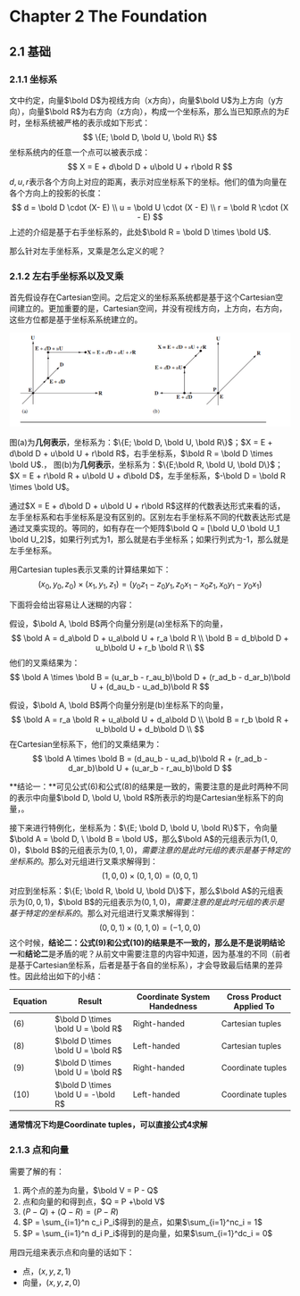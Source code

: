# Chapter 2 The Foundation

## 2.1 基础

### 2.1.1 坐标系

文中约定，向量$\bold D$为视线方向（x方向），向量$\bold U$为上方向（y方向），向量$\bold R$为右方向（z方向），构成一个坐标系，那么当已知原点的为$E$时，坐标系统被严格的表示成如下形式：
$$
\{E; \bold D, \bold U, \bold R\}
$$
坐标系统内的任意一个点可以被表示成：
$$
X = E + d\bold D + u\bold U + r\bold R
$$
$d, u, r$表示各个方向上对应的距离，表示对应坐标系下的坐标。他们的值为向量在各个方向上的投影的长度：
$$
d = \bold D \cdot (X- E) \\
u = \bold U \cdot (X - E) \\
r = \bold R \cdot (X - E)
$$
上述的介绍是基于右手坐标系的，此处$\bold R = \bold D \times \bold U$.

那么针对左手坐标系，叉乘是怎么定义的呢？

### 2.1.2 左右手坐标系以及叉乘

首先假设存在Cartesian空间。之后定义的坐标系系统都是基于这个Cartesian空间建立的。更加重要的是，Cartesian空间，并没有视线方向，上方向，右方向，这些方位都是基于坐标系系统建立的。

![](./image/figure2-2.png)

图(a)为**几何表示**，坐标系为：$\{E; \bold D, \bold U, \bold R\}$；$X = E + d\bold D + u\bold U + r\bold R$，右手坐标系，$\bold R = \bold D \times \bold U$.，
图(b)为**几何表示**，坐标系为：$\{E;\bold R, \bold U, \bold D\}$；$X = E + r\bold R + u\bold U + d\bold D$，左手坐标系，$-\bold D = \bold R \times \bold U$。

通过$X = E + d\bold D + u\bold U + r\bold R$这样的代数表达形式来看的话，左手坐标系和右手坐标系是没有区别的。区别左右手坐标系不同的代数表达形式是通过叉乘实现的。等同的，如有存在一个矩阵$\bold Q = [\bold U_0 \bold U_1 \bold U_2]$，如果行列式为1，那么就是右手坐标系；如果行列式为-1，那么就是左手坐标系。

用Cartesian tuples表示叉乘的计算结果如下：
$$
(x_0, y_0, z_0) \times (x_1, y_1, z_1) = (y_0z_1 - z_0y_1,z_0x_1-x_0z_1,x_0y_1-y_0x_1)
$$

下面将会给出容易让人迷糊的内容：

假设，$\bold A, \bold B$两个向量分别是(a)坐标系下的向量，
$$
\bold A = d_a\bold D + u_a\bold U + r_a \bold R \\
\bold B = d_b\bold D + u_b\bold U + r_b \bold R \\
$$
 他们的叉乘结果为：
$$
\bold A \times \bold B = (u_ar_b - r_au_b)\bold D + (r_ad_b - d_ar_b)\bold U + (d_au_b - u_ad_b)\bold R
$$

假设，$\bold A, \bold B$两个向量分别是(b)坐标系下的向量，
$$
\bold A = r_a \bold R + u_a\bold U + d_a\bold D \\
\bold B = r_b \bold R + u_b\bold U + d_b\bold D \\
$$
在Cartesian坐标系下，他们的叉乘结果为：
$$
\bold A \times \bold B = (d_au_b - u_ad_b)\bold R + (r_ad_b - d_ar_b)\bold U + (u_ar_b - r_au_b)\bold D
$$

**结论一：**可见公式(6)和公式(8)的结果是一致的，需要注意的是此时两种不同的表示中向量$\bold D, \bold U, \bold R$所表示的均是Cartesian坐标系下的向量，。

接下来进行特例化，坐标系为：$\{E; \bold D, \bold U, \bold R\}$下，令向量$\bold A = \bold D, \ \bold B = \bold U$，那么$\bold A$的元组表示为$(1,0,0)$，$\bold B$的元组表示为$(0,1,0)$，*需要注意的是此时元组的表示是基于特定的坐标系的*。那么对元组进行叉乘求解得到：
$$
(1,0,0) \times (0,1,0) = (0,0,1)
$$
对应到坐标系：$\{E; \bold R, \bold U, \bold D\}$下，那么$\bold A$的元组表示为$(0,0,1)$，$\bold B$的元组表示为$(0,1,0)$，*需要注意的是此时元组的表示是基于特定的坐标系的*。那么对元组进行叉乘求解得到：
$$
(0,0,1) \times (0,1,0)=  (-1,0,0)
$$
这个时候，**结论二：**公式(9)和公式(10)的结果是不一致的，那么是不是说明**结论一**和**结论二**是矛盾的呢？从前文中需要注意的内容中知道，因为基准的不同（前者是基于Cartesian坐标系，后者是基于各自的坐标系），才会导致最后结果的差异性。因此给出如下的小结：

| Equation | Result                              | Coordinate System Handedness | Cross Product Applied To |
| -------- | ----------------------------------- | ---------------------------- | ------------------------ |
| (6)      | $\bold D \times \bold U = \bold R$  | Right-handed                 | Cartesian tuples         |
| (8)      | $\bold D \times \bold U = \bold R$  | Left-handed                  | Cartesian tuples         |
| (9)      | $\bold D \times \bold U = \bold R$  | Right-handed                 | Coordinate tuples        |
| (10)     | $\bold D \times \bold U = -\bold R$ | Left-handed                  | Coordinate tuples        |

**通常情况下均是Coordinate tuples，可以直接公式4求解**

### 2.1.3 点和向量

需要了解的有：

1. 两个点的差为向量，$\bold V = P - Q$
2. 点和向量的和得到点，$Q = P +\bold V$
3. $(P-Q) + (Q-R) = (P-R)$
4. $P = \sum_{i=1}^n c_i P_i$得到的是点，如果$\sum_{i=1}^nc_i = 1$
5. $P = \sum_{i=1}^n d_i P_i$得到的是向量，如果$\sum_{i=1}^dc_i = 0$

用四元组来表示点和向量的话如下：

- 点，$(x,y,z,1)$
- 向量，$(x,y,z,0)$